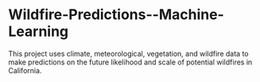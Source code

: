 # Wildfire-Predictions--Machine-Learning
This project uses climate, meteorological, vegetation, and wildfire data to make predictions on the future likelihood and scale of potential wildfires in California.

